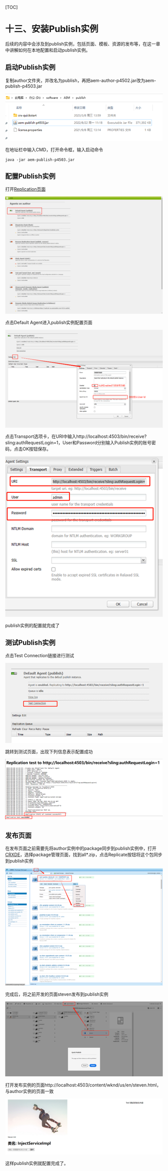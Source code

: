 [TOC]

# 十三、安装Publish实例

后续的内容中会涉及到publish实例，包括页面、模板、资源的发布等，在这一章中讲解如何在本地配置和启动publish实例。

## 启动Publish实例

复制author文件夹，并改名为publish，再把aem-author-p4502.jar改为aem-publish-p4503.jar

![image-20230308141646934](./assets/image-20230308141646934.png)

在地址栏中输入CMD，打开命令框，输入启动命令

```shell
java -jar aem-publish-p4503.jar
```

## 配置Publish实例

打开[Replication页面](http://localhost:4502/etc/replication/agents.author.html)

![image-20230308141831096](./assets/image-20230308141831096.png)

点击Default Agent进入publish实例配置页面

![image-20230308142015936](./assets/image-20230308142015936.png)

点击Transport选项卡，在URI中输入http://localhost:4503/bin/receive?sling:authRequestLogin=1，User和Password分别输入Publish实例的账号密码，点击OK按钮保存。

![image-20230308142120136](./assets/image-20230308142120136.png)

publish实例的配置就完成了

## 测试Publish实例

点击Test Connection链接进行测试

![image-20230308142243782](./assets/image-20230308142243782.png)

跳转到测试页面，出现下列信息表示配置成功

![image-20230308142344953](./assets/image-20230308142344953.png)

## 发布页面

在发布页面之前需要先将author实例中的package同步到publish实例中，打开[CRXDE](http://localhost:4502/crx/de/index.jsp)，选择package管理页面，找到all*.zip，点击Replicate按钮将这个包同步到publish实例

![image-20230308142815977](./assets/image-20230308142815977.png)

完成后，将之前开发的页面steven发布到publish实例

![image-20230308142550722](./assets/image-20230308142550722.png)

打开发布实例的页面http://localhost:4503/content/wknd/us/en/steven.html，与author实例的页面一致

![image-20230308143014027](./assets/image-20230308143014027.png)

这样publish实例就配置完成了。